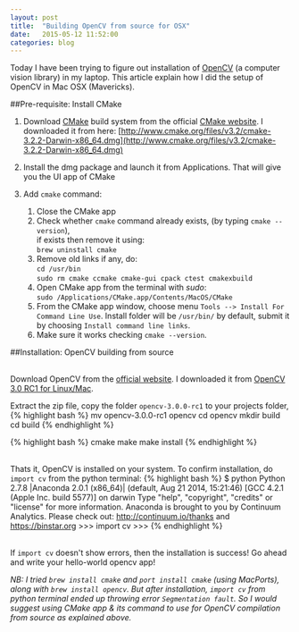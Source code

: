 ```yaml
---
layout: post
title:  "Building OpenCV from source for OSX"
date:   2015-05-12 11:52:00
categories: blog
---
```


Today I have been trying to figure out installation of [OpenCV](http://opencv.org/) (a computer vision library) in my laptop. This article explain how I did the setup of OpenCV in Mac OSX (Mavericks).

##Pre-requisite: Install CMake

1. Download [CMake](http://www.cmake.org/) build system from the official [CMake website](http://www.cmake.org/download/). I downloaded it from here: [http://www.cmake.org/files/v3.2/cmake-3.2.2-Darwin-x86_64.dmg](http://www.cmake.org/files/v3.2/cmake-3.2.2-Darwin-x86_64.dmg)

2. Install the dmg package and launch it from Applications. That will give you the UI app of CMake
3. Add `cmake` command:
   1. Close the CMake app
   2. Check whether `cmake` command already exists, (by typing `cmake --version`), <br>if exists then remove it using: <br>`brew uninstall cmake`
   3. Remove old links if any, do: <br>`cd /usr/bin`<br>`sudo rm cmake ccmake cmake-gui cpack ctest cmakexbuild`
   4. Open CMake app from the terminal with *sudo*: <br>`sudo /Applications/CMake.app/Contents/MacOS/CMake`
   5. From the CMake app window, choose menu `Tools --> Install For Command Line Use`. Install folder will be `/usr/bin/` by default, submit it by choosing `Install command line links`.
   6. Make sure it works checking `cmake --version`.

##Installation: OpenCV building from source

<br>Download OpenCV from the [official website](http://opencv.org/downloads.html). I downloaded it from [OpenCV 3.0 RC1 for Linux/Mac](https://github.com/Itseez/opencv/archive/3.0.0-rc1.zip).

Extract the zip file, copy the folder `opencv-3.0.0-rc1` to your projects folder,
{% highlight bash %}
mv opencv-3.0.0-rc1 opencv
cd opencv
mkdir build
cd build
{% endhighlight %}

{% highlight bash %}
cmake
make
make install
{% endhighlight %}

<br>Thats it, OpenCV is installed on your system. To confirm installation, do `import cv` from the python terminal:
{% highlight bash %}
$ python
    Python 2.7.8 |Anaconda 2.0.1 (x86_64)| (default, Aug 21 2014, 15:21:46)
    [GCC 4.2.1 (Apple Inc. build 5577)] on darwin
    Type "help", "copyright", "credits" or "license" for more information.
    Anaconda is brought to you by Continuum Analytics.
    Please check out: http://continuum.io/thanks and https://binstar.org
    >>> import cv
    >>>
{% endhighlight %}

<br>If `import cv` doesn't show errors, then the installation is success! Go ahead and write your hello-world opencv app!


*NB: I tried `brew install cmake` and `port install cmake` (using MacPorts), along with `brew install opencv`. But after installation, `import cv` from python terminal ended up throwing error `Segmentation fault`. So I would suggest using CMake app & its command to use for OpenCV compilation from source as explained above.*


